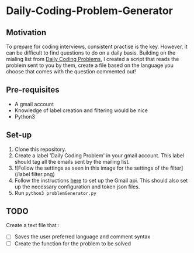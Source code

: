 # Daily-Coding-Problem-Generator

## Motivation
To prepare for coding interviews, consistent practise is the key. However, it can be difficult to find questions to do on a daily basis. Building on the mialing list from [Daily Coding Problems](https://www.dailycodingproblem.com), I created a script that reads the problem sent to you by them, create a file based on the language you choose that comes with the question commented out!

## Pre-requisites
* A gmail account
* Knowledge of label creation and filtering would be nice
* Python3

## Set-up
1. Clone this repository.
2. Create a label 'Daily Coding Problem' in your gmail account. This label should tag all the emails sent by the mailing list.
3. ![Follow the settings as seen in this image for the settings of the filter](/label filter.png)
4. Follow the instructions [here](https://developers.google.com/gmail/api/guides/quickstarts-overview) to set up the Gmail api. This should also set up the necessary configuration and token json files.
5. Run `python3 problemGenerator.py`

## TODO
Create a text file that :
 - [ ] Saves the user preferred language and comment syntax
 - [ ] Create the function for the problem to be solved
